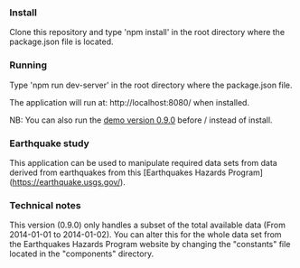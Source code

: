 ### Install

Clone this repository and type 'npm install' in the root directory where the package.json file is located.

### Running

Type 'npm run dev-server' in the root directory where the package.json file.

The application will run at: http://localhost:8080/ when installed.

NB: You can also run the [demo version 0.9.0](http://neat-lunchroom.surge.sh//) before / instead of install.

### Earthquake study

This application can be used to manipulate required data sets from data derived from earthquakes from this [Earthquakes Hazards Program] (https://earthquake.usgs.gov/).

### Technical notes

This version (0.9.0) only handles a subset of the total available data (From 2014-01-01 to 2014-01-02). You can alter this for the whole data set from the Earthquakes Hazards Program website by changing the "constants" file located in the "components" directory.

